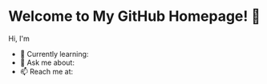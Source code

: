 # Welcome to My GitHub Homepage! 👋

Hi, I'm 
- 🌱 Currently learning: 
- 💬 Ask me about: 
- 📫 Reach me at: 
